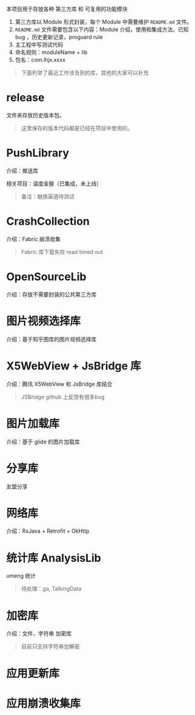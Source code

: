 
本项目用于存放各种 第三方库 和 可复用的功能模块

1. 第三方库以 Module 形式封装，每个 Module 中需要维护 `README.md` 文件。
2. `README.md` 文件需要包含以下内容：Module 介绍，使用和集成方法，已知 bug ，历史更新记录，proguard rule
3. 主工程中写测试代码
4. 命名规则：moduleName + lib
5. 包名：com.lhjx.xxxx

>下面列举了最近工作涉及到的库，其他的大家可以补充


# release

文件夹存放历史版本包。

>这里保存的版本代码都是已经在项目中使用的。


# PushLibrary

介绍：推送库

相关项目：温度金服（已集成，未上线）

>备注：魅族渠道待测试

# CrashCollection

介绍：Fabric 崩溃收集

>Fabric 库下载失败 read timed out

# OpenSourceLib

介绍：存放不需要封装的公共第三方库


# 图片视频选择库

介绍：基于知乎图库的图片视频选择库

# X5WebView + JsBridge 库

介绍：腾讯 X5WebView 和 JsBridge 库结合

>JSBridge github 上反馈有很多bug

# 图片加载库

介绍：基于 glide 的图片加载库


# 分享库

友盟分享

# 网络库

介绍：RxJava + Retrofit + OkHttp


# 统计库 AnalysisLib

umeng 统计

>待处理：ga, TalkingData


# 加密库

介绍：文件，字符串 加密库

>目前只支持字符串加解密


# 应用更新库



# 应用崩溃收集库


